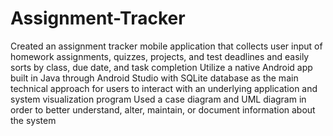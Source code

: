 # Assignment-Tracker
Created an assignment tracker mobile application that collects user input of homework assignments, quizzes, projects, and test deadlines and easily sorts by class, due date, and task completion
Utilize a native Android app built in Java through Android Studio with SQLite database as the main technical approach for users to interact with an underlying application and system visualization program
Used a case diagram and UML diagram in order to better understand, alter, maintain, or document information about the system
